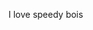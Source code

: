 I love speedy bois 

<!---
MStarvik/MStarvik is a ✨ special ✨ repository because its `README.md` (this file) appears on your GitHub profile.
You can click the Preview link to take a look at your changes.
--->
